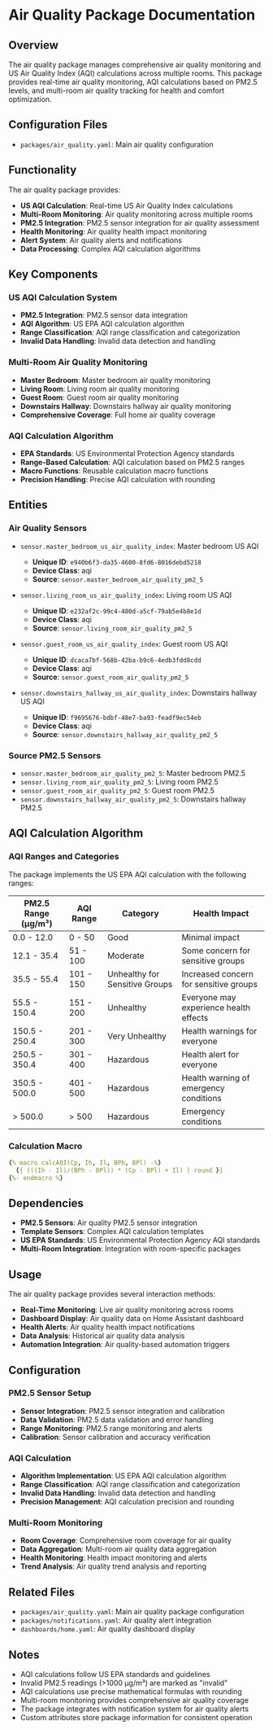 # Air Quality Package Documentation

## Overview
The air quality package manages comprehensive air quality monitoring and US Air Quality Index (AQI) calculations across multiple rooms. This package provides real-time air quality monitoring, AQI calculations based on PM2.5 levels, and multi-room air quality tracking for health and comfort optimization.

## Configuration Files
- `packages/air_quality.yaml`: Main air quality configuration

## Functionality
The air quality package provides:
- **US AQI Calculation**: Real-time US Air Quality Index calculations
- **Multi-Room Monitoring**: Air quality monitoring across multiple rooms
- **PM2.5 Integration**: PM2.5 sensor integration for air quality assessment
- **Health Monitoring**: Air quality health impact monitoring
- **Alert System**: Air quality alerts and notifications
- **Data Processing**: Complex AQI calculation algorithms

## Key Components

### US AQI Calculation System
- **PM2.5 Integration**: PM2.5 sensor data integration
- **AQI Algorithm**: US EPA AQI calculation algorithm
- **Range Classification**: AQI range classification and categorization
- **Invalid Data Handling**: Invalid data detection and handling

### Multi-Room Air Quality Monitoring
- **Master Bedroom**: Master bedroom air quality monitoring
- **Living Room**: Living room air quality monitoring
- **Guest Room**: Guest room air quality monitoring
- **Downstairs Hallway**: Downstairs hallway air quality monitoring
- **Comprehensive Coverage**: Full home air quality coverage

### AQI Calculation Algorithm
- **EPA Standards**: US Environmental Protection Agency standards
- **Range-Based Calculation**: AQI calculation based on PM2.5 ranges
- **Macro Functions**: Reusable calculation macro functions
- **Precision Handling**: Precise AQI calculation with rounding

## Entities

### Air Quality Sensors
- `sensor.master_bedroom_us_air_quality_index`: Master bedroom US AQI
  - **Unique ID**: `e940b6f3-da35-4600-8fd6-8016debd5218`
  - **Device Class**: aqi
  - **Source**: `sensor.master_bedroom_air_quality_pm2_5`

- `sensor.living_room_us_air_quality_index`: Living room US AQI
  - **Unique ID**: `e232af2c-99c4-480d-a5cf-79ab5e4b8e1d`
  - **Device Class**: aqi
  - **Source**: `sensor.living_room_air_quality_pm2_5`

- `sensor.guest_room_us_air_quality_index`: Guest room US AQI
  - **Unique ID**: `dcaca7bf-568b-42ba-b9c6-4edb3fdd8cdd`
  - **Device Class**: aqi
  - **Source**: `sensor.guest_room_air_quality_pm2_5`

- `sensor.downstairs_hallway_us_air_quality_index`: Downstairs hallway US AQI
  - **Unique ID**: `f9695676-bdbf-48e7-ba93-feadf9ec54eb`
  - **Device Class**: aqi
  - **Source**: `sensor.downstairs_hallway_air_quality_pm2_5`

### Source PM2.5 Sensors
- `sensor.master_bedroom_air_quality_pm2_5`: Master bedroom PM2.5
- `sensor.living_room_air_quality_pm2_5`: Living room PM2.5
- `sensor.guest_room_air_quality_pm2_5`: Guest room PM2.5
- `sensor.downstairs_hallway_air_quality_pm2_5`: Downstairs hallway PM2.5

## AQI Calculation Algorithm

### AQI Ranges and Categories
The package implements the US EPA AQI calculation with the following ranges:

| PM2.5 Range (μg/m³) | AQI Range | Category | Health Impact |
|---------------------|-----------|----------|---------------|
| 0.0 - 12.0 | 0 - 50 | Good | Minimal impact |
| 12.1 - 35.4 | 51 - 100 | Moderate | Some concern for sensitive groups |
| 35.5 - 55.4 | 101 - 150 | Unhealthy for Sensitive Groups | Increased concern for sensitive groups |
| 55.5 - 150.4 | 151 - 200 | Unhealthy | Everyone may experience health effects |
| 150.5 - 250.4 | 201 - 300 | Very Unhealthy | Health warnings for everyone |
| 250.5 - 350.4 | 301 - 400 | Hazardous | Health alert for everyone |
| 350.5 - 500.0 | 401 - 500 | Hazardous | Health warning of emergency conditions |
| > 500.0 | > 500 | Hazardous | Emergency conditions |

### Calculation Macro
```yaml
{% macro calcAQI(Cp, Ih, Il, BPh, BPl) -%}
  {{ (((Ih - Il)/(BPh - BPl)) * (Cp - BPl) + Il) | round }}
{%- endmacro %}
```

## Dependencies
- **PM2.5 Sensors**: Air quality PM2.5 sensor integration
- **Template Sensors**: Complex AQI calculation templates
- **US EPA Standards**: US Environmental Protection Agency AQI standards
- **Multi-Room Integration**: Integration with room-specific packages

## Usage
The air quality package provides several interaction methods:
- **Real-Time Monitoring**: Live air quality monitoring across rooms
- **Dashboard Display**: Air quality data on Home Assistant dashboard
- **Health Alerts**: Air quality health impact notifications
- **Data Analysis**: Historical air quality data analysis
- **Automation Integration**: Air quality-based automation triggers

## Configuration

### PM2.5 Sensor Setup
- **Sensor Integration**: PM2.5 sensor integration and calibration
- **Data Validation**: PM2.5 data validation and error handling
- **Range Monitoring**: PM2.5 range monitoring and alerts
- **Calibration**: Sensor calibration and accuracy verification

### AQI Calculation
- **Algorithm Implementation**: US EPA AQI calculation algorithm
- **Range Classification**: AQI range classification and categorization
- **Invalid Data Handling**: Invalid data detection and handling
- **Precision Management**: AQI calculation precision and rounding

### Multi-Room Monitoring
- **Room Coverage**: Comprehensive room coverage for air quality
- **Data Aggregation**: Multi-room air quality data aggregation
- **Health Monitoring**: Health impact monitoring and alerts
- **Trend Analysis**: Air quality trend analysis and reporting

## Related Files
- `packages/air_quality.yaml`: Main air quality package configuration
- `packages/notifications.yaml`: Air quality alert integration
- `dashboards/home.yaml`: Air quality dashboard display

## Notes
- AQI calculations follow US EPA standards and guidelines
- Invalid PM2.5 readings (>1000 μg/m³) are marked as "invalid"
- AQI calculations use precise mathematical formulas with rounding
- Multi-room monitoring provides comprehensive air quality coverage
- The package integrates with notification system for air quality alerts
- Custom attributes store package information for consistent operation
